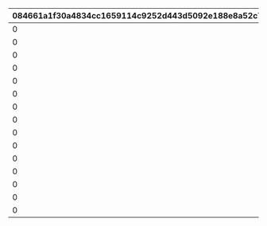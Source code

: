 |084661a1f30a4834cc1659114c9252d443d5092e188e8a52c7549debb5a1a7cc|e12417783831df71755b2786a23299a1a4fd9e5a59738153e2a4646455f7475d|fdcd6191dc0ae89a142aa47814f64240c18cfec4973ef9f2dd674f90e19451be|752acbf3e985248d6b8bc1d2d05546692bdd8a36ec7ce3bb480e35f987b21a92|6e3d0a0406b42f887d92eb72156bbec4238935cf8d4a2b5bc0e526c8ca369f19|8d6bcad773e3f9dd0a471c5d64bfeac606064f440553776a8ed234ab32643f6f|0938b36ffadb8cd28bc1f213d506888be3255958130a9a149e86eb7b9e65522e|93206c3324abd83eb33f0594fd04f5e99cbae040682f5fd35cd7291613d6b4c5|2e133a23f0ff106182fc5c4bae1aa196f10448cfcbe5e225daf9749d2913684d|03a31cef8f54fe5a6cb68b31812b949889540ca4165861745a6072647aabe41f|7552999090fafa28f7680e24d1fab43f12c5c7df363a0895f5429c0a5891c0de|dec3dea9140b66fc370997db5a35903a8136019168bd265f5f880852e5062ad7|60dcaa7ae5603218167155f814c75205684dc3b84c66a2ea9e24404886a422d1|c47e1504f111a1780311a8d665c218fc5b2855ecd13a5a6ffa1091c888b8180d|dde0a3a1cc3e055c1d174c1e4217112cd86fb1a842a14a95df72b2f0de4feb5d|96341aeecfd5fef8c3cfa8c3d05cb5dd7eba9812d02e92de24464720d82fabfd|d292c0b1a842dde66ba889b26d134922db5051abfec0f652500f4a9de8be244c|d9e9e078834d1461f39ce318d6e84a40cf7ed1755af547bdaae0f14bf5b8e748|
| --- | --- | --- | --- | --- | --- | --- | --- | --- | --- | --- | --- | --- | --- | --- | --- | --- | --- |
|0|1|0|12|150|20|94002|150000|5|0|2|91002|22003|1|20003|2|8|5|
|0|6|0|12|145|15|94002|100000|9|0|2|91002|22003|2|20003|2|8|2|
|0|10|0|12|140|11|94002|80000|19|0|2|91002|22002|3|20003|2|8|5|
|0|20|0|12|130|10|94002|80000|29|0|2|91002|22002|4|20003|2|8|5|
|0|30|0|12|120|9|94002|70000|39|0|2|91002|22002|5|20003|2|8|4|
|0|40|0|12|110|8|94002|70000|49|0|2|91002|22002|6|20003|2|8|4|
|0|50|0|12|100|7|94002|60000|99|0|2|91002|22002|7|20003|2|8|3|
|0|100|0|12|80|2|94002|40000|499|0|2|91002|22002|8|20003|2|8|2|
|0|500|0|12|50|7|94002|20000|999|0|2|91002|22002|9|20002|2|8|1|
|0|1000|0|12|20|4|94002|16000|4999|0|2|91002|22001|10|20002|2|8|3|
|0|5000|0|12|15|3|94002|9000|9999|0|2|91002|22001|11|20002|2|8|2|
|0|10000|0|12|10|8|94002|4000|11999|0|2|91002|22001|12|20001|2|8|1|
|0|12000|0|12|5|7|94002|3000|13999|0|2|91002|22001|13|20001|2|8|1|
|0|14000|0|12|4|6|94002|2000|14999|0|2|91002|22001|14|20001|2|8|1|
|0|15000|0|12|3|5|94002|1800|30000|0|2|91002|22001|15|20001|2|8|1|